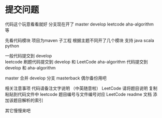 # 提交问题

代码这个玩意看看就好
分支现在开了 master  develop  leetcode aha-algorithm  等 

先看代码模块
项目为maven 子工程
根据主题不同开了几个模块
支持 java scala python

一般代码提交到 develop  
leetcode 刷题代码提交到 develop  和 LeetCode 
aha-algorithm 代码提交到 develop 和 aha-algorithm

master 合并 develop  分支 
masterback  偶尔备份用吧

相关注意事项
代码请备注文字说明 （中英随意啦）
LeetCode 请将题目说明  复制粘贴到代码文件中 
leetcode 题目编号与文件编号对应 
LeetCode readme 文档 添加该题目解析的索引

其它慢慢来吧 
